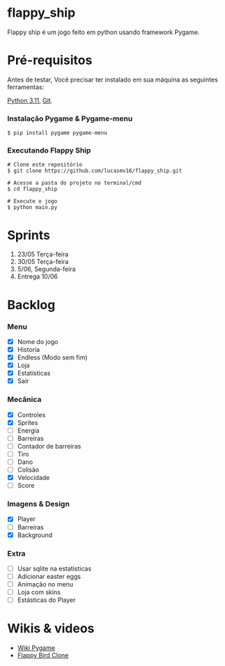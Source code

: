 # flappy_ship
Flappy ship é um jogo feito em python usando framework Pygame.

# Pré-requisitos

Antes de testar, Você precisar ter instalado em sua máquina as seguintes ferramentas:

[Python 3.11](https://www.python.org/downloads/release/python-3113/), [Git](https://git-scm.com).

### Instalação Pygame & Pygame-menu
```Linux/Windows
$ pip install pygame pygame-menu
```

### Executando Flappy Ship
```
# Clone este repositório
$ git clone https://github.com/lucasmv16/flappy_ship.git

# Acesse a pasta do projeto no terminal/cmd
$ cd flappy_ship

# Execute o jogo
$ python main.py
```

# Sprints
1. 23/05 Terça-feira
2. 30/05 Terça-feira
3. 5/06, Segunda-feira
5. Entrega 10/06

# Backlog
### Menu
- [x] Nome do jogo
- [x] Historia
- [x] Endless (Modo sem fim) 
- [x] Loja
- [x] Estatísticas
- [x] Sair
### Mecânica
- [x] Controles
- [x] Sprites
- [ ] Energia
- [ ] Barreiras
- [ ] Contador de barreiras
- [ ] Tiro
- [ ] Dano
- [ ] Colisão
- [x] Velocidade
- [ ] Score
### Imagens & Design
- [x] Player
- [ ] Barreiras
- [x] Background
### Extra
- [ ] Usar sqlite na estatísticas
- [ ] Adicionar easter eggs
- [ ] Animação no menu
- [ ] Loja com skins
- [ ] Estásticas do Player

# Wikis & videos
* [Wiki Pygame](https://pygame.readthedocs.io/en/latest/1_intro/intro.html)
* [Flappy Bird Clone](https://youtu.be/VUFvY349ess)


